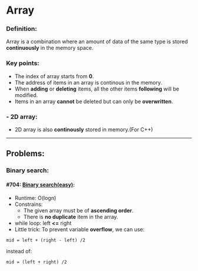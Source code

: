 # Array

### Definition:
Array is a combination where an amount of data of the same type is stored **continuously** in the memory space.

### Key points:
- The index of array starts from **0**.
- The address of items in an array is continous in the memory.
- When **adding** or **deleting** items, all the other items **following** will be modified.
- Items in an array **cannot** be deleted but can only be **overwritten**.


### - 2D array:
- 2D array is also **continously** stored in memory.(For C++)

---

## Problems:

### Binary search:
#### #704: [Binary search(easy)](https://leetcode.com/problems/binary-search/):
- Runtime: O(logn)
- Constrains: 
  - The given array must be of **ascending order**.
  - There is **no duplicate** item in the array.
- while loop: left **<=** right
- Little trick: To prevent variable **overflow**, we can use:
```
mid = left + (right - left) /2
```
instead of: 
```
mid = (left + right) /2
```
